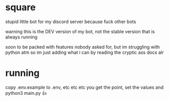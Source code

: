 # square
stupid little bot for my discord server because fuck other bots

warning this is the DEV version of my bot, not the stable version that is always running

soon to be packed with features nobody asked for, but im struggling with python atm so im just adding what i can by reading the cryptic ass docs alr

# running

copy .env.example to .env, etc etc etc you get the point, set the values and python3 main.py :thumbsup: